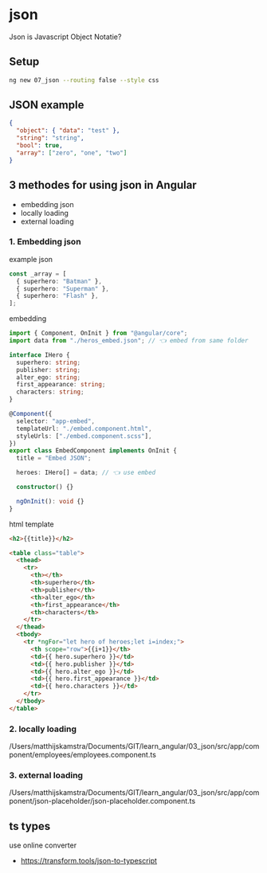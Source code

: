 # json

Json is Javascript Object Notatie?

## Setup

```bash
ng new 07_json --routing false --style css
```

## JSON example

```json
{
  "object": { "data": "test" },
  "string": "string",
  "bool": true,
  "array": ["zero", "one", "two"]
}
```

## 3 methodes for using json in Angular

- embedding json
- locally loading
- external loading

### 1. Embedding json

example json

```ts
const _array = [
  { superhero: "Batman" },
  { superhero: "Superman" },
  { superhero: "Flash" },
];
```

embedding

```ts
import { Component, OnInit } from "@angular/core";
import data from "./heros_embed.json"; // 👈 embed from same folder

interface IHero {
  superhero: string;
  publisher: string;
  alter_ego: string;
  first_appearance: string;
  characters: string;
}

@Component({
  selector: "app-embed",
  templateUrl: "./embed.component.html",
  styleUrls: ["./embed.component.scss"],
})
export class EmbedComponent implements OnInit {
  title = "Embed JSON";

  heroes: IHero[] = data; // 👈 use embed

  constructor() {}

  ngOnInit(): void {}
}
```

html template

```html
<h2>{{title}}</h2>

<table class="table">
  <thead>
    <tr>
      <th></th>
      <th>superhero</th>
      <th>publisher</th>
      <th>alter_ego</th>
      <th>first_appearance</th>
      <th>characters</th>
    </tr>
  </thead>
  <tbody>
    <tr *ngFor="let hero of heroes;let i=index;">
      <th scope="row">{{i+1}}</th>
      <td>{{ hero.superhero }}</td>
      <td>{{ hero.publisher }}</td>
      <td>{{ hero.alter_ego }}</td>
      <td>{{ hero.first_appearance }}</td>
      <td>{{ hero.characters }}</td>
    </tr>
  </tbody>
</table>
```

### 2. locally loading

/Users/matthijskamstra/Documents/GIT/learn_angular/03_json/src/app/component/employees/employees.component.ts

### 3. external loading

/Users/matthijskamstra/Documents/GIT/learn_angular/03_json/src/app/component/json-placeholder/json-placeholder.component.ts

## ts types

use online converter

- https://transform.tools/json-to-typescript
